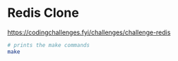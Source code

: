 # Redis Clone

https://codingchallenges.fyi/challenges/challenge-redis

```sh
# prints the make commands
make
```

